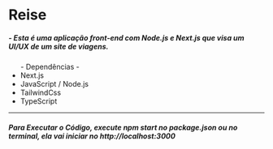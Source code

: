 <h1>Reise</h1>

<h5> - Esta é uma aplicação front-end com Node.js e Next.js que visa um UI/UX de um site de viagens. </h5>

<section>
  <ul> - Dependências -
    <li>Next.js</li>
    <li>JavaScript / Node.js</li>
    <li>TailwindCss</li>
    <li>TypeScript</li>
  </ul>
  
<hr>

<section>
  <h5>Para Executar o Código, execute npm start no package.json ou no terminal, ela vai iniciar no http://localhost:3000</h5>
</section>
